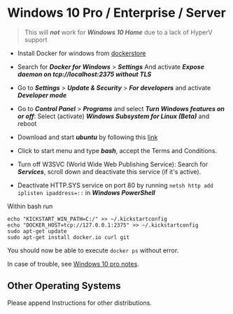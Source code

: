 # Windows 10 Pro / Enterprise / Server

> This will ***not*** work for ***Windows 10 Home*** due to a lack of HyperV support

- Install Docker for windows from [dockerstore](https://www.docker.com/docker-windows)

- Search for ***Docker for Windows*** > ***Settings*** And activate ***Expose daemon on tcp://localhost:2375 without TLS***

- Go to ***Settings*** > ***Update & Security*** > ***For developers*** and activate ***Developer mode***

- Go to ***Control Panel*** > ***Programs*** and select ***Turn Windows features on or off***: 
  Select (activate) ***Windows Subsystem for Linux (Beta)*** and reboot
  
- Download and start ***ubuntu*** by following this [link](https://aka.ms/wslstore)
  
- Click to start menu and type ***bash***, accept the Terms and Conditions.

- Turn off  W3SVC (World Wide Web Publishing Service): Search for ***Services***, scroll down and deactivate this service (if it's active).

- Deactivate HTTP.SYS service on port 80 by running `netsh http add iplisten ipaddress=::` in ***Windows PowerShell***

Within bash run

```
echo "KICKSTART_WIN_PATH=C:/" >> ~/.kickstartconfig
echo "DOCKER_HOST=tcp://127.0.0.1:2375" >> ~/.kickstartconfig
sudo apt-get update
sudo apt-get install docker.io curl git
```

You should now be able to execute `docker ps` without error.

In case of trouble, see [Windows 10 pro notes](installing-windows-versions.md).



## Other Operating Systems

Please append Instructions for other distributions.